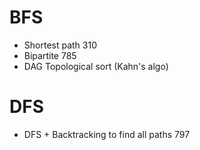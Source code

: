 # BFS
- Shortest path 310
- Bipartite 785
- DAG Topological sort (Kahn's algo)


# DFS
- DFS + Backtracking to find all paths 797
